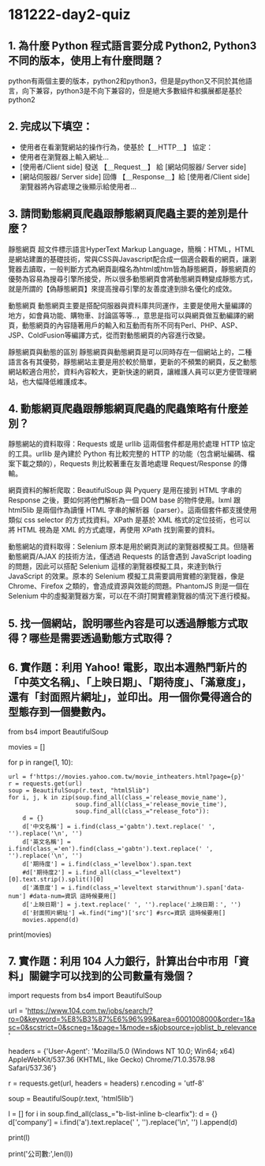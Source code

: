 # 181222-day2-quiz

## 1. 為什麼 Python 程式語言要分成 Python2, Python3 不同的版本，使用上有什麼問題？
python有兩個主要的版本，python2和python3，但是是python又不同於其他語言，向下兼容，python3是不向下兼容的，但是絕大多數組件和擴展都是基於python2
## 2. 完成以下填空：

- 使用者在看瀏覽網站的操作行為，使基於【＿HTTP＿】  協定：
- 使用者在瀏覽器上輸入網址…
- [使用者/Client side] 發送 【＿Request＿】 給 [網站伺服器/ Server side]
- [網站伺服器/ Server side] 回傳 【＿Response＿】給 [使用者/Client side]
瀏覽器將內容處理之後顯示給使用者…

## 3. 請問動態網頁爬蟲跟靜態網頁爬蟲主要的差別是什麼？
靜態網頁
超文件標示語言HyperText Markup Language，簡稱：HTML，HTML是網站建置的基礎技術，常與CSS與Javascript配合成一個適合觀看的網頁，讓瀏覽器去讀取，一般判斷方式為網頁副檔名為html或htm皆為靜態網頁，靜態網頁的優勢為容易為搜尋引擎所接受，所以很多動態網頁會將動態網頁轉變成靜態方式，就是所謂的【偽靜態網頁】來提高搜尋引擎的友善度達到排名優化的成效。

動態網頁
動態網頁主要是搭配伺服器與資料庫共同運作，主要是使用大量編譯的地方，如會員功能、購物車、討論區等等..，意思是指可以與網頁做互動編譯的網頁，動態網頁的內容隨著用戶的輸入和互動而有所不同有Perl、PHP、ASP、JSP、ColdFusion等編譯方式，從而對動態網頁的內容進行改變。

靜態網頁與動態的區別
靜態網頁與動態網頁是可以同時存在一個網站上的，二種語言各有其優勢，靜態網站主要是用於較於簡單，更新的不頻繁的網頁，反之動態網站較適合用於，資料內容較大，更新快速的網頁，讓維護人員可以更方便管理網站，也大幅降低維護成本。

## 4. 動態網頁爬蟲跟靜態網頁爬蟲的爬蟲策略有什麼差別？


靜態網站的資料取得：Requests 或是 urllib 這兩個套件都是用於處理 HTTP 協定的工具。urllib 是內建於 Python 有比較完整的 HTTP 的功能（包含網址編碼、檔案下載之類的），Requests 則比較著重在友善地處理 Request/Response 的傳輸。

網頁資料的解析爬取：BeautifulSoup 與 Pyquery 是用在接到 HTML 字串的 Response 之後，要如何將他們解析為一個 DOM base 的物件使用。lxml 跟 html5lib 是兩個作為讀懂 HTML 字串的解析器（parser）。這兩個套件都支援使用類似 css selector 的方式找資料。XPath 是基於 XML 格式的定位技術，也可以將 HTML 視為是 XML 的方式處理，再使用 XPath 找到需要的資料。

動態網站的資料取得：Selenium 原本是用於網頁測試的瀏覽器模擬工具。但隨著動態網頁/AJAX 的技術方法，僅透過 Requests 的話會遇到 JavaScript loading 的問題，因此可以搭配 Selenium 這樣的瀏覽器模擬工具，來達到執行 JavaScript 的效果。原本的 Selenium 模擬工具需要調用實體的瀏覽器，像是 Chrome、Firefox 之類的，會造成資源與效能的問題。PhantomJS 則是一個在 Selenium 中的虛擬瀏覽器方案，可以在不須打開實體瀏覽器的情況下進行模擬。


## 5. 找一個網站，說明哪些內容是可以透過靜態方式取得？哪些是需要透過動態方式取得？



## 6. 實作題：利用 Yahoo! 電影，取出本週熱門新片的「中英文名稱」、「上映日期」、「期待度」、「滿意度」，還有「封面照片網址」，並印出。用一個你覺得適合的型態存到一個變數內。

from bs4 import BeautifulSoup

movies = []

for p in range(1, 10):

    url = f'https://movies.yahoo.com.tw/movie_intheaters.html?page={p}'
    r = requests.get(url)
    soup = BeautifulSoup(r.text, "html5lib")
    for i, j, k in zip(soup.find_all(class_='release_movie_name'), 
                       soup.find_all(class_='release_movie_time'),
                       soup.find_all(class_="release_foto")):
        d = {}
        d['中文名稱'] = i.find(class_='gabtn').text.replace(' ', '').replace('\n', '')
        d['英文名稱'] = i.find(class_='en').find(class_='gabtn').text.replace(' ', '').replace('\n', '')
        d['期待度'] = i.find(class_='levelbox').span.text
        #d['期待度2'] = i.find_all(class_="leveltext")[0].text.strip().split()[0]
        d['滿意度'] = i.find(class_='leveltext starwithnum').span['data-num'] #data-num=資訊 這時候要用[]
        d['上映日期'] = j.text.replace(' ', '').replace('上映日期：', '')
        d['封面照片網址'] =k.find("img")['src'] #src=資訊 這時候要用[]
        movies.append(d)
print(movies)   

## 7. 實作題：利用 104 人力銀行，計算出台中市用「資料」關鍵字可以找到的公司數量有幾個？

import requests
from bs4 import BeautifulSoup

url = 'https://www.104.com.tw/jobs/search/?ro=0&keyword=%E8%B3%87%E6%96%99&area=6001008000&order=1&asc=0&scstrict=0&scneg=1&page=1&mode=s&jobsource=joblist_b_relevance'

headers = {'User-Agent': 'Mozilla/5.0 (Windows NT 10.0; Win64; x64) AppleWebKit/537.36 (KHTML, like Gecko) Chrome/71.0.3578.98 Safari/537.36'}

r = requests.get(url, headers = headers)
r.encoding = 'utf-8'

soup = BeautifulSoup(r.text, 'html5lib')


l = []
for i in soup.find_all(class_="b-list-inline b-clearfix"):
    d = {}
    d['company'] = i.find('a').text.replace(' ', '').replace('\n', '')
    l.append(d)
    
print(l)

print('公司數:',len(l))
